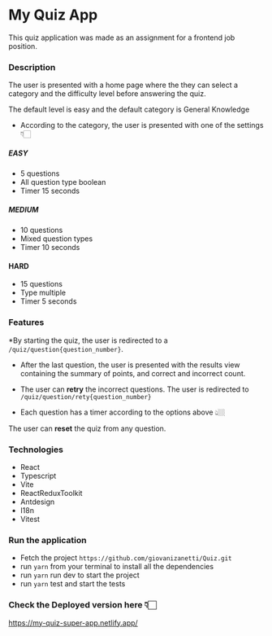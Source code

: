 
# My Quiz App

This quiz application was made as an assignment for a frontend job position.

### Description

The user is presented with a home page where the they can select a category and the difficulty level before answering the quiz.

The default level is easy and the default category is General Knowledge

* According to the category, the user is presented with one of the settings👇🏻

##### EASY
- 5 questions
- All question type boolean
- Timer 15 seconds

##### MEDIUM
- 10 questions
- Mixed question types
- Timer 10 seconds

#### HARD
- 15 questions
- Type multiple
- Timer 5 seconds

### Features

*By starting the quiz, the user is redirected to a `/quiz/question{question_number}`.

* After the last question, the user is presented with the results view containing the summary of points, and correct and incorrect count.

* The user can **retry** the incorrect questions. The user is redirected to `/quiz/question/rety{question_number}`

* Each question has a timer according to the options above 👆🏼

The user can **reset** the quiz from any question.

### Technologies
* React 
* Typescript
* Vite
* ReactReduxToolkit 
* Antdesign
* I18n 
* Vitest

### Run the application

* Fetch the project `https://github.com/giovanizanetti/Quiz.git`
* run `yarn` from your terminal to install all the dependencies
* run `yarn` run dev to start the project
* run `yarn` test and start the tests

### Check the Deployed version here 👇🏻

https://my-quiz-super-app.netlify.app/











